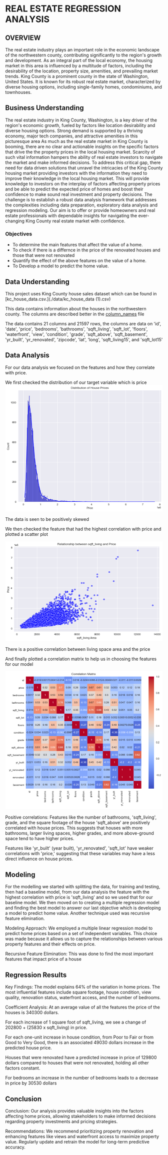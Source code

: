 # REAL ESTATE REGRESSION ANALYSIS

## OVERVIEW

The real estate industry plays an important role in the economic landscape of the northwestern county, contributing significantly to the region's growth and development. As an integral part of the local economy, the housing market in this area is influenced by a multitude of factors, including the desirability of the location, property size, amenities, and prevailing market trends. King County is a prominent county in the state of Washington, United States. It is known for its robust real estate market, characterized by diverse housing options, including single-family homes, condominiums, and townhouses.


## Business Understanding

The real estate industry in King County, Washington, is a key driver of the region's economic growth, fueled by factors like location desirability and diverse housing options. Strong demand is supported by a thriving economy, major tech companies, and attractive amenities in this picturesque area
As much as the real estate market in King County is booming, there are no clear and actionable insights on the specific factors that drive the the property prices in the local housing market. Scarcity of such vital information hampers the ability of real estate investors to navigate the market and make informed decisions.
To address this critical gap, there need for data driven solutions that unravel the intricacies of the King County housing market providing investors with the information they need to improve their knowledge in the local housing market. This will provide knowledge to investors on the interplay of factors affecting property prices and be able to predict the expected price of homes and boost their confidence to make sound real investment and property decisions.
The challenge is to establish a robust data analysis framework that addresses the complexities including data preparation, exploratory data analysis and regression modeling. Our aim is to offer or provide homeowners and real estate professionals with dependable insights for navigating the ever-changing King County real estate market with confidence.

### Objectives

* To determine the main features that affect the value of a home.
* To check if there is a differnce in the price of the renovated houses and those that were not renovated
* Quantify the effect of the above features on the value of a home.
* To Develop a model to predict the home value.


## Data Understanding

This project uses King County house sales dataset which can be found in [kc_house_data.csv.](./data/kc_house_data (1).csv)

This data contains information about the houses in the northwestern county.
The columns are described better in the [column_names](./data/column_names.md) file

The data contains 21 columns and 21597 rows, the columns are data on 'id', 'date', 'price', 'bedrooms', 'bathrooms', 'sqft_living', 'sqft_lot', 'floors', 'waterfront', 'view', 'condition', 'grade', 'sqft_above', 'sqft_basement', 'yr_built', 'yr_renovated', 'zipcode', 'lat', 'long', 'sqft_living15', and 'sqft_lot15'

## Data Analysis

For our data analysis we focused on the features and how they correlate with price.

We first checked the distribution of our target variable which is price
![Distribution of price](image.png)

The data is seen to be positively skewed

We then checked the feature that had the highest correlation with price and plotted a scatter plot

![Sqft_living Vs Price](image-1.png)


There is a positive correlation between living space area and the price


And finally plotted a correlation matrix to help us in choosing the features for our model

![Correlation matrix](image-2.png)

Positive correlations: Features like the number of bathrooms, 'sqft_living', grade, and the square footage of the house 'sqft_above' are positively correlated with house prices. This suggests that houses with more bathrooms, larger living spaces, higher grades, and more above-ground space tend to have higher prices.

Features like 'yr_built' (year built), 'yr_renovated', 'sqft_lot' have weaker correlations with 'price,' suggesting that these variables may have a less direct influence on house prices.



## Modeling

For the modelling we started with splitting the data, for training and testing, then had a baseline model, from our data analysis the feature with the highest correlation with price is 'sqft_living' and so we used that for our baseline model. We then moved on to creating a multiple regression model and finding the best model to answer our last objective which is developing a model to predict home value. Another 
technique used was recursive feature elimination.

Modeling Approach: We employed a multiple linear regression model to predict home prices based on a set of independent variables. This choice was made because it allows us to capture the relationships between various property features and their effects on price.

Recursive Feature Elimination: This was done to find the most important features that impact price of a house


## Regression Results

Key Findings: The model explains 64% of the variation in home prices. The most influential features include square footage, house condition, view quality, renovation status, waterfront access, and the number of bedrooms.

Coefficient Analysis: At an average value of all the features the price of the houses is 340300 dollars.

For each increase of 1 square foot of sqft_living, we see a change of 202800 + (25830 x sqft_living) in price.

For each one-unit increase in house condition, from Poor to Fair or from Good to Very Good, there is an associated 49030 dollars increase in the predicted house price. 

Houses that were renovated have a predicted increase in price of 129800 dollars compared to houses that were not renovated, holding all other factors constant. 

For bedrooms an increase in the number of bedrooms leads to a decrease in price by 30530 dollars

## Conclusion  

Conclusion: Our analysis provides valuable insights into the factors affecting home prices, allowing stakeholders to make informed decisions regarding property investments and pricing strategies.

Recommendations: We recommend prioritizing property renovation and enhancing features like views and waterfront access to maximize property value. Regularly update and retrain the model for long-term predictive accuracy.








